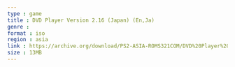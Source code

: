 ```yaml
---
type : game
title : DVD Player Version 2.16 (Japan) (En,Ja)
genre : 
format : iso
region : asia
link : https://archive.org/download/PS2-ASIA-ROMS321COM/DVD%20Player%20Version%202.16%20%28Japan%29%20%28En%2CJa%29.7z
size : 13MB
---
```

